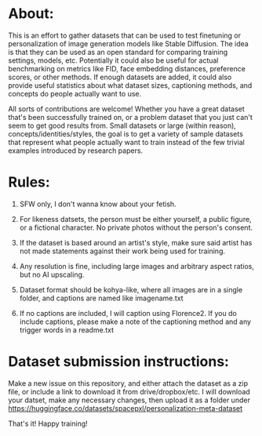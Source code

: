 # About:

This is an effort to gather datasets that can be used to test finetuning or personalization of image generation models like Stable Diffusion. The idea is that they can be used as an open standard for comparing training settings, models, etc. Potentially it could also be useful for actual benchmarking on metrics like FID, face embedding distances, preference scores, or other methods. If enough datasets are added, it could also provide useful statistics about what dataset sizes, captioning methods, and concepts do people actually want to use.

All sorts of contributions are welcome! Whether you have a great dataset that's been successfully trained on, or a problem dataset that you just can't seem to get good results from. Small datasets or large (within reason), concepts/identities/styles, the goal is to get a variety of sample datasets that represent what people actually want to train instead of the few trivial examples introduced by research papers.

# Rules:

1. SFW only, I don't wanna know about your fetish.

2. For likeness datsets, the person must be either yourself, a public figure, or a fictional character. No private photos without the person's consent.

3. If the dataset is based around an artist's style, make sure said artist has not made statements against their work being used for training.

4. Any resolution is fine, including large images and arbitrary aspect ratios, but no AI upscaling.

5. Dataset format should be kohya-like, where all images are in a single folder, and captions are named like imagename.txt

6. If no captions are included, I will caption using Florence2. If you do include captions, please make a note of the captioning method and any trigger words in a readme.txt

# Dataset submission instructions:

Make a new issue on this repository, and either attach the dataset as a zip file, or include a link to download it from drive/dropbox/etc. I will download your datset, make any necessary changes, then upload it as a folder under https://huggingface.co/datasets/spacepxl/personalization-meta-dataset

That's it! Happy training!
